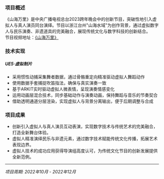 ﻿---
date: '2024-08-25T09:53:42+02:00'
title: ''
draft: false
description: '启航2023——中央广播电视总台跨年晚会 · 节目《山海万里》'
video: "videos/yskn23.mp4"

params:
    image:
        src: "images/works/yskn23.png"
        scale: 0.8

projectTitle: "启航2023——中央广播电视总台跨年晚会"
duration: "2022.10-2022.12"
---

### 项目概述

《山海万里》是中央广播电视总台2023跨年晚会中的创新节目，突破性地引入虚拟人与真人演员同台演绎。节目以浙江台州"山海水域"为创作背景，通过虚拟数字人与民乐演奏、非遗道具的完美融合，展现传统文化与数字科技的创新结合。<br>
节目视频地址：[《山海万里》](https://www.bilibili.com/video/BV1V84y1s7J6/?spm_id_from=333.337.search-card.all.click&vd_source=722a399e82bd5137ce7118b98125da2e)

### 技术实现

##### UE5·虚拟制片
- 采用惯性动捕采集舞者数据，通过骨骼重定向精准驱动虚拟人舞蹈动作
- 使用数据手套捕捉吹笛指法，确保与真实演奏一致
- 基于ARKIT实时驱动虚拟人微表情，呈现演奏情感变化
- 运用动画层混合技术，同步基础动作与演奏动画，保持舞蹈与音乐的节奏契合
- 借助透明通道分层渲染，实现虚拟人与背景分离输出，便于后期调整与合成


### 项目成果
- 创新引入虚拟人与真人演员互动表演，实现数字技术与传统艺术的完美融合，打造全新舞台体验。
- 虚拟人精准演绎民乐与非遗元素，通过数字技术赋能传统文化传播，拓展艺术表现边界。
- 虚拟人技术的成功应用获得导演组高度认可，为传统文化节目的创新发展提供全新范例。


---

*项目周期: 2022年10月 - 2022年12月*  